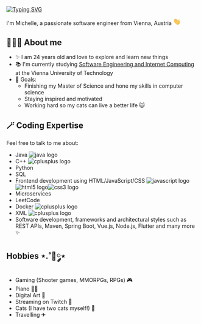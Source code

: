 <a href="https://git.io/typing-svg"><img src="https://readme-typing-svg.demolab.com?font=Fira+Code&pause=1000&color=30ABFF&width=435&lines=Hello+there%2C+fellow+%3Ccoders%2F%3E!" alt="Typing SVG" /></a> 
<p>
  I'm Michelle, a passionate software engineer from Vienna, Austria  <img src="https://raw.githubusercontent.com/ABSphreak/ABSphreak/master/gifs/Hi.gif" width="20">
</p>

## 👩🏻‍💻 About me

* ✨ I am 24 years old and love to explore and learn new things
* 📚 I'm currently studying <a href="https://informatics.tuwien.ac.at/master/software-engineering-and-internet-computing/">Software Engineering and Internet Computing</a> at the Vienna University of Technology 
* 🎯 Goals:
  * Finishing my Master of Science and hone my skills in computer science
  * Staying inspired and motivated
  * Working hard so my cats can live a better life 🐱


## 🪄 Coding Expertise
Feel free to talk to me about:
* Java <img src="https://cdn.jsdelivr.net/gh/devicons/devicon/icons/java/java-original.svg" height="25" alt="java logo"/>
* C++ <img src="https://cdn.jsdelivr.net/gh/devicons/devicon/icons/cplusplus/cplusplus-original.svg" height="25" alt="cplusplus logo"/>
* Python
* SQL 
* Frontend development using HTML/JavaScript/CSS <img src="https://cdn.jsdelivr.net/gh/devicons/devicon/icons/javascript/javascript-original.svg" height="25" alt="javascript logo"  /> <img src="https://cdn.jsdelivr.net/gh/devicons/devicon/icons/html5/html5-original.svg" height="25" alt="html5 logo"/><img src="https://cdn.jsdelivr.net/gh/devicons/devicon/icons/css3/css3-original.svg" height="25" alt="css3 logo"/>
* Microservices
* LeetCode
* Docker <img src="https://cdn.jsdelivr.net/gh/devicons/devicon@latest/icons/docker/docker-original.svg" height="25" alt="cplusplus logo"/>
* XML <img src="https://cdn.jsdelivr.net/gh/devicons/devicon@latest/icons/xml/xml-original.svg" height="25" alt="cplusplus logo"/>
* Software development, frameworks and architectural styles such as REST APIs, Maven, Spring Boot, Vue.js, Node.js, Flutter and many more ✨

## Hobbies ⋆.˚🦋༘⋆
* Gaming (Shooter games, MMORPGs, RPGs) 🎮
* Piano 🎼🎹
* Digital Art 🎨
* Streaming on Twitch 🌸
* Cats (I have two cats myself!) 🐾
* Travelling ✈
  


  


